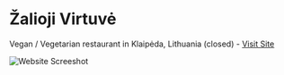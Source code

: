 # Žalioji Virtuvė
Vegan / Vegetarian restaurant in Klaipėda, Lithuania (closed) -
[Visit Site](https://boring-euclid-6a7b55.netlify.app/)

![Website Screeshot]()

